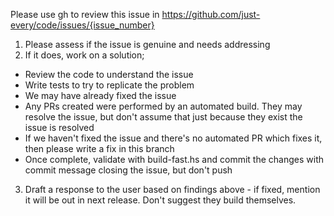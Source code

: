 Please use gh to review this issue in https://github.com/just-every/code/issues/{issue_number}

1. Please assess if the issue is genuine and needs addressing
2. If it does, work on a solution;
- Review the code to understand the issue
- Write tests to try to replicate the problem
- We may have already fixed the issue
- Any PRs created were performed by an automated build. They may resolve the issue, but don't assume that just because they exist the issue is resolved
- If we haven't fixed the issue and there's no automated PR which fixes it, then please write a fix in this branch
- Once complete, validate with build-fast.hs and commit the changes with commit message closing the issue, but don't push
3. Draft a response to the user based on findings above - if fixed, mention it will be out in next release. Don't suggest they build themselves.
